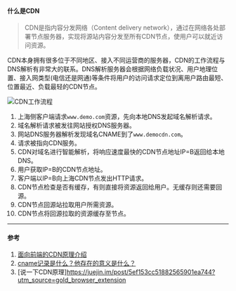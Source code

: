 #### 什么是CDN
> CDN是指内容分发网络（Content delivery network），通过在网络各处部署节点服务器，实现将源站内容分发至所有CDN节点，使用户可以就近访问资源。

CDN本身拥有很多位于不同地区、接入不同运营商的服务器，CDN的工作流程与DNS解析有非常大的联系。DNS解析服务器会根据网络负载状况、用户地理位置、接入网类型(电信还是网通)等条件将用户的访问请求定位到离用户路由最短、位置最近、负载最轻的CDN节点。

![CDN工作流程](https://pic.downk.cc/item/5e70f92ee83c3a1e3a5b8517.jpg)

1. 上海侧客户端请求`www.demo.com`资源，先向本地DNS发起域名解析请求。
2. 域名解析请求被发往网站授权DNS服务器。
3. 网站DNS服务器解析发现域名CNAME到了`www.democdn.com`。
4. 请求被指向CDN服务。
5. CDN对域名进行智能解析，将响应速度最快的CDN节点地址IP=B返回给本地DNS。
6. 用户获取IP=B的CDN节点地址。
7. 客户端以IP=B向上海CDN节点发出HTTP请求。
8. CDN节点检查是否有缓存，有则直接将资源返回给用户。无缓存则还需要回源。
9. CDN节点回源站拉取用户所需资源。
10. CDN节点将回源拉取的资源缓存至节点。
___
#### 参考
1. [面向前端的CDN原理介绍](https://github.com/renaesop/blog/issues/1)
2. [cname记录是什么？他存在的意义是什么？](https://www.zhihu.com/question/22916306)
3. [说一下CDN原理]https://juejin.im/post/5ef153cc51882565901ea744?utm_source=gold_browser_extension